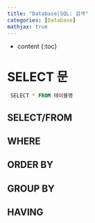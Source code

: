 ```yaml
---
title: "Database|SQL: 검색"
categories: [Database]
mathjax: true
---
```


* content
{:toc}
# SELECT 문

```sql
 SELECT * FROM 테이블명
```



## SELECT/FROM



## WHERE



## ORDER BY



## GROUP BY



## HAVING

